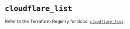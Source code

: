# `cloudflare_list`

Refer to the Terraform Registry for docs: [`cloudflare_list`](https://registry.terraform.io/providers/cloudflare/cloudflare/5.9.0/docs/resources/list).
